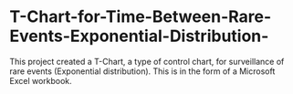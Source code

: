 # T-Chart-for-Time-Between-Rare-Events-Exponential-Distribution-
This project created a T-Chart, a type of control chart, for surveillance of rare events (Exponential distribution).
This is in the form of a Microsoft Excel workbook.
